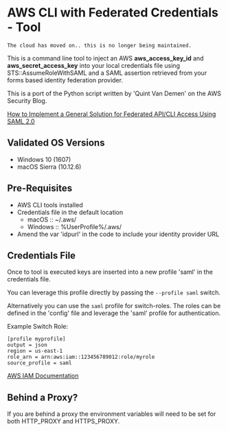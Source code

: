 # AWS CLI with Federated Credentials - Tool

`The cloud has moved on.. this is no longer being maintained.`

This is a command line tool to inject an AWS **aws_access_key_id** and **aws_secret_access_key** into your local credentials file using STS::AssumeRoleWithSAML and a SAML assertion retrieved from your forms based identity federation provider.

This is a port of the Python script written by 'Quint Van Demen' on the AWS Security Blog.

[How to Implement a General Solution for Federated API/CLI Access Using SAML 2.0](https://aws.amazon.com/blogs/security/how-to-implement-a-general-solution-for-federated-apicli-access-using-saml-2-0/)

## Validated OS Versions

- Windows 10 (1607)
- macOS Sierra (10.12.6)

## Pre-Requisites

- AWS CLI tools installed
- Credentials file in the default location
  - macOS :: ~/.aws/
  - Windows :: %UserProfile%/.aws/
- Amend the var 'idpurl' in the code to include your identity provider URL

## Credentials File

Once to tool is executed keys are inserted into a new profile 'saml' in the credentials file.

You can leverage this profile directly by passing the `--profile saml` switch.

Alternatively you can use the `saml` profile for switch-roles. The roles can be defined in the 'config' file and leverage the 'saml' profile for authentication.

Example Switch Role:

```
[profile myprofile]
output = json
region = us-east-1
role_arn = arn:aws:iam::123456789012:role/myrole
source_profile = saml
```

[AWS IAM Documentation](https://docs.aws.amazon.com/IAM/latest/UserGuide/id_roles_use_switch-role-console.html)
## Behind a Proxy?

If you are behind a proxy the environment variables will need to be set for both HTTP_PROXY and HTTPS_PROXY.
